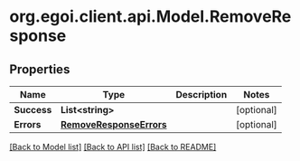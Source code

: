 
# org.egoi.client.api.Model.RemoveResponse

## Properties

Name | Type | Description | Notes
------------ | ------------- | ------------- | -------------
**Success** | **List&lt;string&gt;** |  | [optional] 
**Errors** | [**RemoveResponseErrors**](RemoveResponseErrors.md) |  | [optional] 

[[Back to Model list]](../README.md#documentation-for-models)
[[Back to API list]](../README.md#documentation-for-api-endpoints)
[[Back to README]](../README.md)

